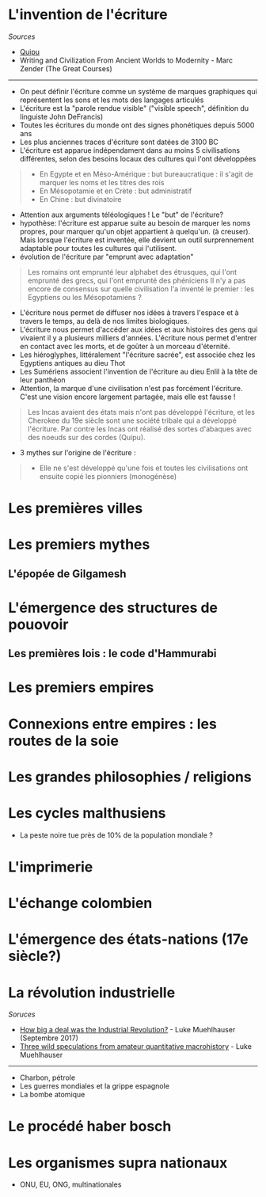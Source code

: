 # L'invention de l'écriture

*Sources*

- [Quipu](https://fr.wikipedia.org/wiki/Quipu)
- Writing and Civilization From Ancient Worlds to Modernity - Marc Zender (The Great Courses)

---

- On peut définir l'écriture comme un système de marques graphiques qui représentent les sons et les mots des langages articulés
- L'écriture est la "parole rendue visible" ("visible speech", définition du linguiste John DeFrancis)
- Toutes les écritures du monde ont des signes phonétiques depuis 5000 ans
- Les plus anciennes traces d'écriture sont datées de 3100 BC
- L'écriture est apparue indépendament dans au moins 5 civilisations différentes, selon des besoins locaux des cultures qui l'ont développées
> * En Egypte et en Méso-Amérique : but bureaucratique : il s'agit de marquer les noms et les titres des rois 
> * En Mésopotamie et en Crète : but administratif
> * En Chine : but divinatoire
- Attention aux arguments téléologiques ! Le "but" de l'écriture?
- hypothèse: l'écriture est apparue suite au besoin de marquer les noms propres, pour marquer qu'un objet appartient à quelqu'un. (à creuser). Mais lorsque l'écriture est inventée, elle devient un outil surprennement adaptable pour toutes les cultures qui l'utilisent.
- évolution de l'écriture par "emprunt avec adaptation"
> Les romains ont emprunté leur alphabet des étrusques, qui l'ont emprunté des grecs, qui l'ont emprunté des phéniciens
> Il n'y a pas encore de consensus sur quelle civilisation l'a inventé le premier : les Egyptiens ou les Mésopotamiens ?
- L'écriture nous permet de diffuser nos idées à travers l'espace et à travers le temps, au delà de nos limites biologiques.
- L'écriture nous permet d'accéder aux idées et aux histoires des gens qui vivaient il y a plusieurs milliers d'années. L'écriture nous permet d'entrer en contact avec les morts, et de goûter à un morceau d'éternité.
- Les hiéroglyphes, littéralement "l'écriture sacrée", est associée chez les Egyptiens antiques au dieu Thot
- Les Sumériens associent l'invention de l'écriture au dieu Enlil à la tête de leur panthéon
- Attention, la marque d'une civilisation n'est pas forcément l'écriture. C'est une vision encore largement partagée, mais elle est fausse !
> Les Incas avaient des états mais n'ont pas développé l'écriture, et les Cherokee du 19e siècle sont une société tribale qui a développé l'écriture. Par contre les Incas ont réalisé des sortes d'abaques avec des noeuds sur des cordes (Quipu).
- 3 mythes sur l'origine de l'écriture :
> * Elle ne s'est développé qu'une fois et toutes les civilisations ont ensuite copié les pionniers (monogénèse) 

# Les premières villes

# Les premiers mythes

## L'épopée de Gilgamesh

# L'émergence des structures de pouovoir

## Les premières lois : le code d'Hammurabi

# Les premiers empires

# Connexions entre empires : les routes de la soie

# Les grandes philosophies / religions

# Les cycles malthusiens

- La peste noire tue près de 10% de la population mondiale ?

# L'imprimerie

# L'échange colombien

# L'émergence des états-nations (17e siècle?)

# La révolution industrielle

*Soruces*

- [How big a deal was the Industrial Revolution?](http://lukemuehlhauser.com/industrial-revolution/) - Luke Muehlhauser (Septembre 2017)
- [Three wild speculations from amateur quantitative macrohistory](http://lukemuehlhauser.com/three-wild-speculations-from-amateur-quantitative-macrohistory/) - Luke Muehlhauser

---

- Charbon, pétrole
- Les guerres mondiales et la grippe espagnole
- La bombe atomique

# Le procédé haber bosch

# Les organismes supra nationaux

- ONU, EU, ONG, multinationales
